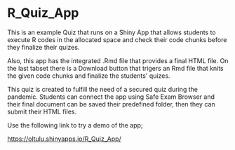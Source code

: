 # R_Quiz_App

This is an example Quiz that runs on a Shiny App that allows students to execute R codes in the allocated space and check their code chunks before they finalize their quizes.

Also, this app has the integrated .Rmd file that provides a final HTML file. On the last tabset there is a Download button that trigers an Rmd file that knits the given code chunks and finalize the students' quizes. 

This quiz is created to fulfill the need of a secured quiz during the pandemic. Students can connect the app using Safe Exam Browser and their final document can be saved their predefined folder, then they can submit their HTML files.

Use the following link to try a demo of the app;

https://oltulu.shinyapps.io/R_Quiz_App/
